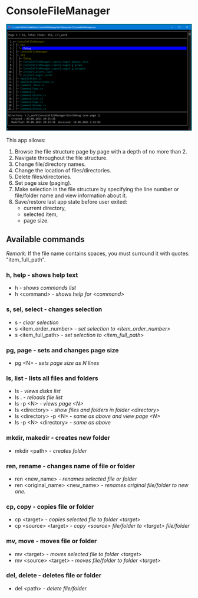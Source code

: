 # ConsoleFileManager

![](app_example.png)

This app allows: 
1. Browse the file structure page by page with a depth of no more than 2.  
2. Navigate throughout the file structure. 
3. Change file/directory names. 
4. Change the location of files/directories.
5. Delete files/directories.
6. Set page size (paging).
7. Make selection in the file structure by specifying the line number or file/folder name and view information about it.
6. Save/restore last app state before user exited: 
    - current directory,
    - selected item,
    - page size.


## Available commands

*Remark:* If the file name contains spaces, you must surround it with quotes: "item_full_path".

###  h, help         - shows help text

- h           - *shows commands list*
- h &lt;command&gt; - *shows help for &lt;command&gt;*

### s, sel, select  - changes selection

- s                   - *clear selection*
- s &lt;item_order_number&gt; - *set selection to &lt;item_order_number&gt;*
- s &lt;item_full_path&gt; - *set selection to &lt;item_full_path&gt;*

### pg, page        - sets and changes page size

- pg &lt;N&gt; - *sets page size as N lines*

###  ls, list        - lists all files and folders

- ls                  - *views disks list*
- ls .                - *reloads file list*
- ls -p &lt;N&gt;             - *views page &lt;N&gt;*
- ls &lt;directory&gt;      - *show files and folders in folder &lt;directory&gt;*
- ls &lt;directory&gt; -p &lt;N&gt; - *same as above and view page &lt;N&gt;*
- ls -p &lt;N&gt; &lt;directory&gt; - *same as above*

###  mkdir, makedir  - creates new folder

- mkdir &lt;path&gt; - *creates folder*

###  ren, rename     - changes name of file or folder

- ren &lt;new_name&gt;                  - *renames selected file or folder*
- ren &lt;original_name&gt; &lt;new_name&gt;  - *renames original file/folder to new one.*


### cp, copy        - copies file or folder

- cp &lt;target&gt;          - *copies selected file to folder &lt;target&gt;*
- cp &lt;source&gt; &lt;target&gt; - *copy &lt;source&gt; file/folder to &lt;target&gt; file/folder*

### mv, move        - moves file or folder

- mv &lt;target&gt;          - *moves selected file to folder &lt;target&gt;*
- mv &lt;source&gt; &lt;target&gt; - *moves file/folder to folder &lt;target&gt;*

### del, delete     - deletes file or folder

- del &lt;path&gt; - *delete file/folder.*
